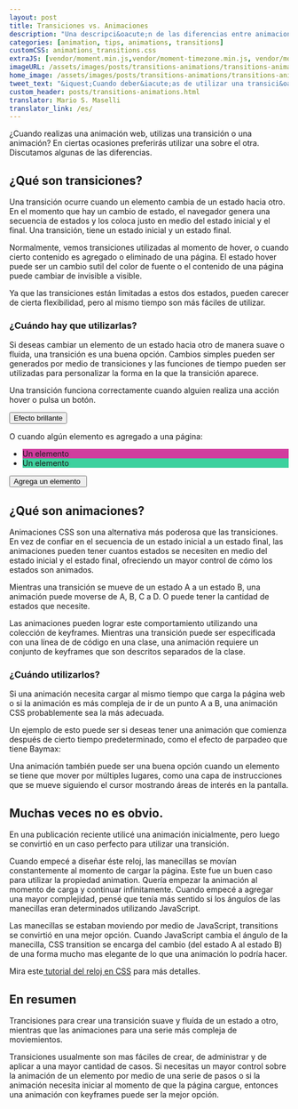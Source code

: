 ```yaml
---
layout: post
title: Transiciones vs. Animaciones
description: "Una descripci&oacute;n de las diferencias entre animaciones y transiciones dentro de la animaci&oacute;n web."
categories: [animation, tips, animations, transitions]
customCSS: animations_transitions.css
extraJS: [vendor/moment.min.js,vendor/moment-timezone.min.js, vendor/moment-timezone-with-data-2010-2020.min.js, custom/list_items.js, custom/clocks.js]
imageURL: /assets/images/posts/transitions-animations/transitions-animations.gif
home_image: /assets/images/posts/transitions-animations/transitions-animations.png
tweet_text: "&iquest;Cuando deber&iacute;as de utilizar una transici&oacute;n y cuando deber&iacute;as de utilizar una animaci&oacute;n?"
custom_header: posts/transitions-animations.html
translator: Mario S. Maselli
translator_link: /es/
---
```


&iquest;Cuando realizas una animaci&oacute;n web, utilizas una transici&oacute;n o una animaci&oacute;n? En ciertas ocasiones preferir&aacute;s utilizar una sobre el otra. Discutamos algunas de las diferencias.

## &iquest;Qu&eacute; son transiciones?

Una transici&oacute;n ocurre cuando un elemento cambia de un estado hacia otro. En el momento que hay un cambio de estado, el navegador genera una secuencia de estados y los coloca justo en medio del estado inicial y el final. Una transici&oacute;n, tiene un estado inicial y un estado final.

Normalmente, vemos transiciones utilizadas al momento de hover, o cuando cierto contenido es agregado o eliminado de una p&aacute;gina. El estado hover puede ser un cambio sutil del color de fuente o el contenido de una p&aacute;gina puede cambiar de invisible a visible.

Ya que las transiciones est&aacute;n limitadas a estos dos estados, pueden carecer de cierta flexibilidad, pero al mismo tiempo son m&aacute;s f&aacute;ciles de utilizar.

### &iquest;Cu&aacute;ndo hay que utilizarlas?

Si deseas cambiar un elemento de un estado hacia otro de manera suave o fluida, una transici&oacute;n es una buena opci&oacute;n. Cambios simples pueden ser generados por medio de transiciones y las funciones de tiempo pueden ser utilizadas para personalizar la forma en la que la transici&oacute;n aparece.

Una transici&oacute;n funciona correctamente cuando alguien realiza una acci&oacute;n hover o pulsa un bot&oacute;n.

<section class="shiny demo-container tap-to-activate"><button>Efecto brillante</button></section>

O cuando alg&uacute;n elemento es agregado a una p&aacute;gina:

<section class="add-to-list swing demo-container">
<ul>
  <li class="show" style="background-color: #d13c9e;">Un elemento&nbsp;</li>
  <li class="show" style="background-color: #3cd19e;">Un elemento&nbsp;</li>
</ul>

<button>Agrega un elemento&nbsp;</button></section>

## &iquest;Qu&eacute; son animaciones?

Animaciones CSS son una alternativa m&aacute;s poderosa que las transiciones. En vez de confiar en el secuencia de un estado inicial a un estado final, las animaciones pueden tener cuantos estados se necesiten en medio del estado inicial y el estado final, ofreciendo un mayor control de c&oacute;mo los estados son animados.

Mientras una transici&oacute;n se mueve de un estado A a un estado B, una animaci&oacute;n puede moverse de A, B, C a D. O puede tener la cantidad de estados que necesite.

Las animaciones pueden lograr este comportamiento utilizando una colecci&oacute;n de keyframes. Mientras una transici&oacute;n puede ser especificada con una l&iacute;nea de de c&oacute;digo en una clase, una animaci&oacute;n requiere un conjunto de keyframes que son descritos separados de la clase.

### &iquest;Cu&aacute;ndo utilizarlos?

Si una animaci&oacute;n necesita cargar al mismo tiempo que carga la p&aacute;gina web o si la animaci&oacute;n es m&aacute;s compleja de ir de un punto A a B, una animaci&oacute;n CSS probablemente sea la m&aacute;s adecuada.

Un ejemplo de esto puede ser si deseas tener una animaci&oacute;n que comienza despu&eacute;s de cierto tiempo predeterminado, como el efecto de parpadeo que tiene Baymax:

<section class="demo-container baymax-container"><a href="http://codepen.io/donovanh/full/ZYaMjw/" class="baymax"></a></section>

Una animaci&oacute;n tambi&eacute;n puede ser una buena opci&oacute;n cuando un elemento se tiene que mover por m&uacute;ltiples lugares, como una capa de instrucciones que se mueve siguiendo el cursor mostrando &aacute;reas de inter&eacute;s en la pantalla.

## Muchas veces no es obvio.

En una publicaci&oacute;n reciente utilic&eacute; una animaci&oacute;n inicialmente, pero luego se convirti&oacute; en un caso perfecto para utilizar una transici&oacute;n.

<div class="demo-container clocks single local bounce"> <article class="clock station"><div class="hours-container"> <div class="hours angled"></div> </div> <div class="minutes-container"> <div class="minutes angled"></div> </div> <div class="seconds-container"> <div class="seconds"></div> </div> </article></div>

Cuando empec&eacute; a diseñar &eacute;ste reloj, las manecillas se mov&iacute;an constantemente al momento de cargar la p&aacute;gina. Este fue un buen caso para utilizar la propiedad animation. Quer&iacute;a empezar la animaci&oacute;n al momento de carga y continuar infinitamente. Cuando empec&eacute; a agregar una mayor complejidad, pens&eacute; que ten&iacute;a m&aacute;s sentido si los &aacute;ngulos de las manecillas eran determinados utilizando JavaScript.

Las manecillas se estaban moviendo por medio de JavaScript, transitions se convirti&oacute; en una mejor opci&oacute;n. Cuando JavaScript cambia el &aacute;ngulo de la manecilla, CSS transition se encarga del cambio (del estado A al estado B) de una forma mucho mas elegante de lo que una animaci&oacute;n lo podr&iacute;a hacer.

Mira este[ tutorial del reloj en CSS](/clocks/) para m&aacute;s detalles.

## En resumen

Trancisiones para crear una transici&oacute;n suave y flu&iacute;da de un estado a otro, mientras que las animaciones para una serie m&aacute;s compleja de moviemientos.

Transiciones usualmente son mas f&aacute;ciles de crear, de administrar y de aplicar a una mayor cantidad de casos. Si necesitas un mayor control sobre la animaci&oacute;n de un elemento por medio de una serie de pasos o si la animaci&oacute;n necesita iniciar al momento de que la p&aacute;gina cargue, entonces una animaci&oacute;n con keyframes puede ser la mejor opci&oacute;n.

